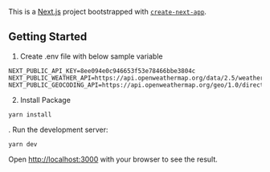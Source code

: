 This is a [Next.js](https://nextjs.org/) project bootstrapped with [`create-next-app`](https://github.com/vercel/next.js/tree/canary/packages/create-next-app).

## Getting Started

1. Create .env file with below sample variable

```
NEXT_PUBLIC_API_KEY=8ee094e0c946653f53e78466bbe3804c
NEXT_PUBLIC_WEATHER_API=https://api.openweathermap.org/data/2.5/weather
NEXT_PUBLIC_GEOCODING_API=https://api.openweathermap.org/geo/1.0/direct
```

2. Install Package

```
yarn install
```

. Run the development server:

```
yarn dev
```

Open [http://localhost:3000](http://localhost:3000) with your browser to see the result.

